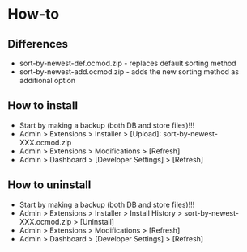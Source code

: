 # How-to

## Differences
* sort-by-newest-def.ocmod.zip - replaces default sorting method
* sort-by-newest-add.ocmod.zip - adds the new sorting method as additional option

## How to install
* Start by making a backup (both DB and store files)!!!
* Admin > Extensions > Installer > [Upload]: sort-by-newest-XXX.ocmod.zip
* Admin > Extensions > Modifications > [Refresh]
* Admin > Dashboard > [Developer Settings] > [Refresh]

## How to uninstall
* Start by making a backup (both DB and store files)!!!
* Admin > Extensions > Installer > Install History > sort-by-newest-XXX.ocmod.zip > [Uninstall]
* Admin > Extensions > Modifications > [Refresh]
* Admin > Dashboard > [Developer Settings] > [Refresh]

